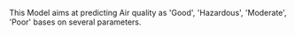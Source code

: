 This Model aims at predicting Air quality as 'Good', 'Hazardous', 'Moderate', 'Poor' bases on several parameters.